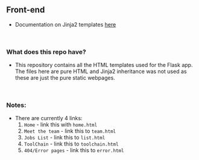 ## Front-end

- Documentation on Jinja2 templates [here](https://jinja.palletsprojects.com/en/2.11.x/)

<br>

### What does this repo have?
- This repository contains all the HTML templates used for the Flask app. The files here are pure HTML and Jinja2 inheritance was not used as these are just the pure static webpages.

<br>

### Notes:
- There are currently 4 links:
    1. `Home` - link this with `home.html`
    2. `Meet the team` - link this to `team.html`
    3. `Jobs List` - link this to `list.html`
    4. `ToolChain` - link this to `toolchain.html`
    5. `404/Error pages` - link this to `error.html`

